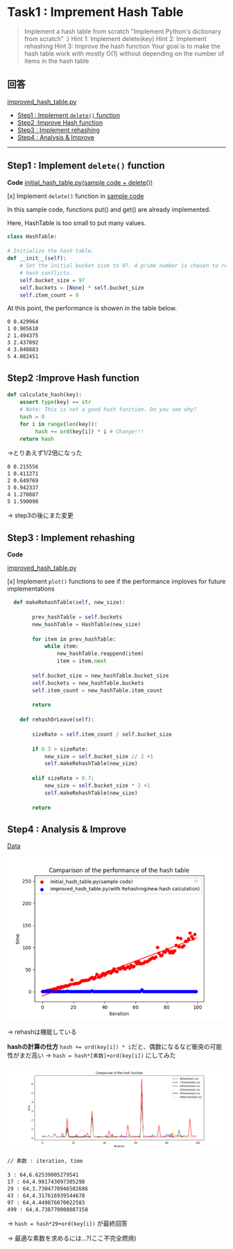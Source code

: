 # Task1 : Imprement Hash Table 

> Implement a hash table from scratch
> "Implement Python's dictionary from scratch" :)
> Hint 1: Implement delete(key)
> Hint 2: Implement rehashing
> Hint 3: Improve the hash function
> Your goal is to make the hash table work with mostly O(1) without depending on the number of items in the hash table



## 回答

[improved_hash_table.py](https://github.com/manami-bunbun/step-training/blob/main/week2/task1/improved_hash_table.py)

* [Step1 : Implement `delete()` function](#step1--implement-delete-function)
* [Step2 :Improve Hash function](#step2-improve-hash-function)
* [Step3 : Implement rehashing](#step3--implement-rehashing)
* [Step4 : Analysis & Improve](#step4--analysis--improve)

---


## Step1 : Implement `delete()` function 

**Code**  [initial_hash_table.py(sample code + delete())](https://github.com/manami-bunbun/step-training/blob/main/week2/task1/initial_hash_table.py)



[x] Implement `delete()` function in [sample code](https://github.com/xharaken/step2/blob/master/hash_table.py)

In this sample code, functions put() and get() are already implemented.

Here, HashTable is too small to put many values. 

```python
class HashTable:

# Initialize the hash table.
def __init__(self):
    # Set the initial bucket size to 97. A prime number is chosen to reduce
    # hash conflicts.
    self.bucket_size = 97
    self.buckets = [None] * self.bucket_size
    self.item_count = 0

```

At this point, the performance is showen in the table below.

```
0 0.429964
1 0.905610
2 1.494375
3 2.437892
4 3.040883
5 4.082451
```


## Step2 :Improve Hash function


```python
def calculate_hash(key):
    assert type(key) == str
    # Note: This is not a good hash function. Do you see why?
    hash = 0
    for i in range(len(key)):
         hash += ord(key[i]) * i # Change!!!
    return hash
```


->とりあえず1/2倍になった

```
0 0.215556
1 0.411271
2 0.649769
3 0.942337
4 1.270887
5 1.590098
```

-> step3の後にまた変更


## Step3 : Implement rehashing

**Code** 

[improved_hash_table.py](https://github.com/manami-bunbun/step-training/blob/main/week2/task1/improved_hash_table.py)


[x] Implement `plot()` functions to see if the performance imploves for future implementations

```python
  def makeRehashTable(self, new_size):
    
        prev_hashTable = self.buckets
        new_hashTable = HashTable(new_size)
            
        for item in prev_hashTable:
            while item:
                new_hashTable.reappend(item)
                item = item.next
        
        self.bucket_size = new_hashTable.bucket_size
        self.buckets = new_hashTable.buckets
        self.item_count = new_hashTable.item_count 
        
        return
    
    def rehashOrLeave(self):
        
        sizeRate = self.item_count / self.bucket_size
        
        if 0.3 > sizeRate:
            new_size = self.bucket_size // 2 +1
            self.makeRehashTable(new_size)
            
        elif sizeRate > 0.7:
            new_size = self.bucket_size * 2 +1 
            self.makeRehashTable(new_size)
            
        return
```


## Step4 : Analysis & Improve 

[Data](https://github.com/manami-bunbun/step-training/blob/main/week2/task1/ComparisonData)

![Step3のreHash前後の比較](https://github.com/manami-bunbun/step-training/blob/main/week2/task1/ComparisonOfHashTable.png)

-> rehashは機能している


**hashの計算の仕方**
`hash += ord(key[i]) * i`だと、偶数になるなど衝突の可能性がまだ高い
-> `hash = hash*[素数]+ord(key[i])` にしてみた

![Step4のfunction関数比較](https://github.com/manami-bunbun/step-training/blob/main/week2/task1/ComparisonOfHashFunction.png)


```text
// 素数 : iteration, time

3 : 64,6.62539005279541
17 : 64,4.981743097305298
29 : 64,3.7304770946502686
43 : 64,4.317616939544678
97 : 64,4.449876070022583
499 : 64,4.738770008087158
```


-> `hash = hash*29+ord(key[i])` が最終回答


-> 最適な素数を求めるには...?(ここ不完全燃焼)
